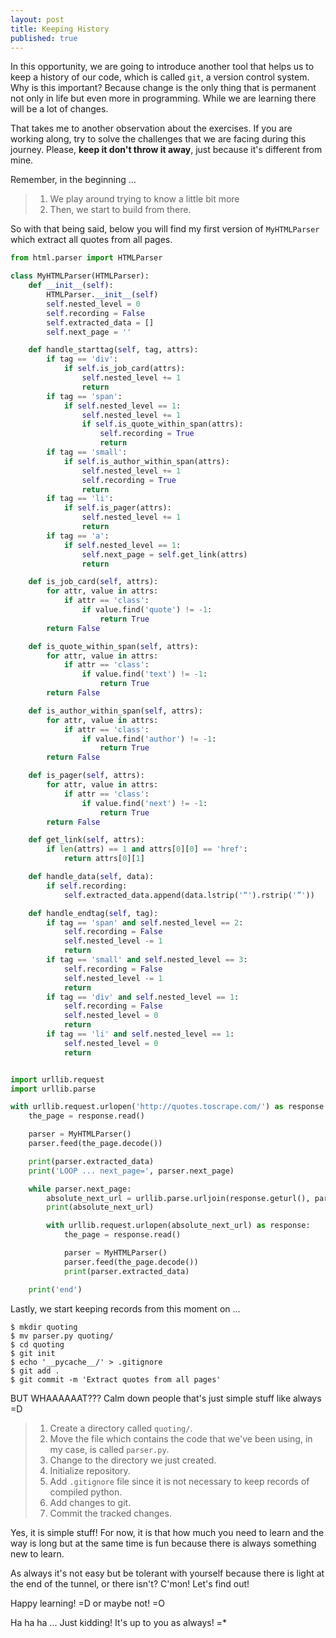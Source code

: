 ```yaml
---
layout: post
title: Keeping History
published: true
---
```


In this opportunity, we are going to introduce another tool that helps us to keep
a history of our code, which is called `git`, a version control system. Why is this
important? Because change is the only thing that is permanent not only in life but
even more in programming. While we are learning there will be a lot of changes.

That takes me to another observation about the exercises. If you are working
along, try to solve the challenges that we are facing during this journey.
Please, **keep it don't throw it away**, just because it's different from mine.

Remember, in the beginning ...

> 1. We play around trying to know a little bit more
> 2. Then, we start to build from there.

So with that being said, below you will find my first version of `MyHTMLParser`
which extract all quotes from all pages.

```python
from html.parser import HTMLParser

class MyHTMLParser(HTMLParser):
    def __init__(self):
        HTMLParser.__init__(self)
        self.nested_level = 0
        self.recording = False
        self.extracted_data = []
        self.next_page = ''

    def handle_starttag(self, tag, attrs):
        if tag == 'div':
            if self.is_job_card(attrs):
                self.nested_level += 1
                return
        if tag == 'span':
            if self.nested_level == 1:
                self.nested_level += 1
                if self.is_quote_within_span(attrs):
                    self.recording = True
                    return
        if tag == 'small':
            if self.is_author_within_span(attrs):
                self.nested_level += 1
                self.recording = True
                return
        if tag == 'li':
            if self.is_pager(attrs):
                self.nested_level += 1
                return
        if tag == 'a':
            if self.nested_level == 1:
                self.next_page = self.get_link(attrs)
                return

    def is_job_card(self, attrs):
        for attr, value in attrs:
            if attr == 'class':
                if value.find('quote') != -1:
                    return True
        return False

    def is_quote_within_span(self, attrs):
        for attr, value in attrs:
            if attr == 'class':
                if value.find('text') != -1:
                    return True
        return False

    def is_author_within_span(self, attrs):
        for attr, value in attrs:
            if attr == 'class':
                if value.find('author') != -1:
                    return True
        return False

    def is_pager(self, attrs):
        for attr, value in attrs:
            if attr == 'class':
                if value.find('next') != -1:
                    return True
        return False

    def get_link(self, attrs):
        if len(attrs) == 1 and attrs[0][0] == 'href':
            return attrs[0][1]

    def handle_data(self, data):
        if self.recording:
            self.extracted_data.append(data.lstrip('“').rstrip('”'))

    def handle_endtag(self, tag):
        if tag == 'span' and self.nested_level == 2:
            self.recording = False
            self.nested_level -= 1
            return
        if tag == 'small' and self.nested_level == 3:
            self.recording = False
            self.nested_level -= 1
            return
        if tag == 'div' and self.nested_level == 1:
            self.recording = False
            self.nested_level = 0
            return
        if tag == 'li' and self.nested_level == 1:
            self.nested_level = 0
            return


import urllib.request
import urllib.parse

with urllib.request.urlopen('http://quotes.toscrape.com/') as response:
    the_page = response.read()

    parser = MyHTMLParser()
    parser.feed(the_page.decode())

    print(parser.extracted_data)
    print('LOOP ... next_page=', parser.next_page)

    while parser.next_page:
        absolute_next_url = urllib.parse.urljoin(response.geturl(), parser.next_page)
        print(absolute_next_url)

        with urllib.request.urlopen(absolute_next_url) as response:
            the_page = response.read()

            parser = MyHTMLParser()
            parser.feed(the_page.decode())
            print(parser.extracted_data)

    print('end')
```

Lastly, we start keeping records from this moment on ...

```
$ mkdir quoting
$ mv parser.py quoting/
$ cd quoting
$ git init
$ echo '__pycache__/' > .gitignore
$ git add .
$ git commit -m 'Extract quotes from all pages'
```

BUT WHAAAAAAT??? Calm down people that's just simple stuff like always =D

> 1. Create a directory called `quoting/`.
> 2. Move the file which contains the code that we've been using, in my case, is called `parser.py`.
> 3. Change to the directory we just created.
> 4. Initialize repository.
> 5. Add `.gitignore` file since it is not necessary to keep records of compiled python.
> 6. Add changes to git.
> 7. Commit the tracked changes.

Yes, it is simple stuff! For now, it is that how much you need to learn and the way is long but at the
same time is fun because there is always something new to learn.

As always it's not easy but be tolerant with yourself because there is light at
the end of the tunnel, or there isn't? C'mon! Let's find out!

Happy learning! =D or maybe not! =O

Ha ha ha ... Just kidding! It's up to you as always! =*
